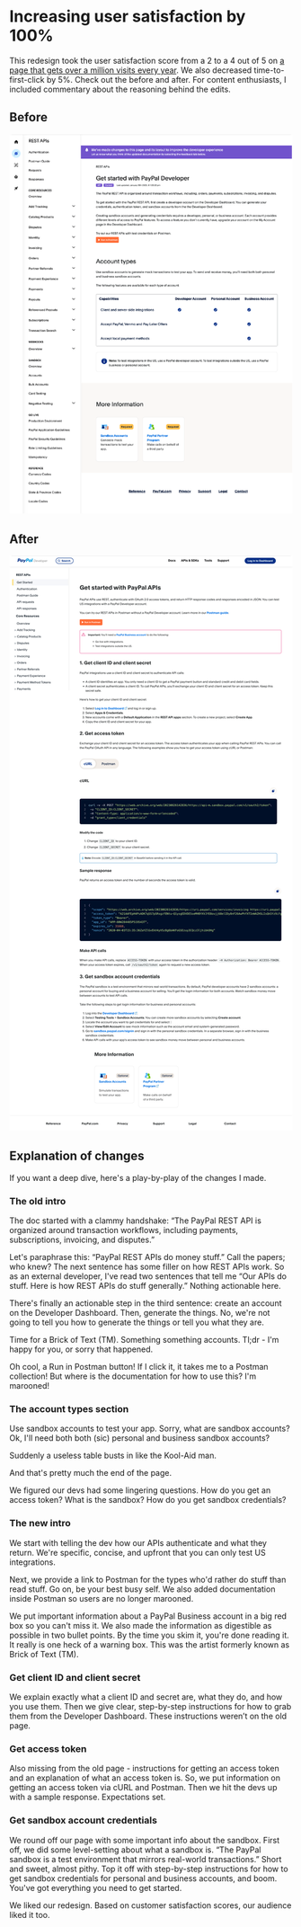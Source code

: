 # Increasing user satisfaction by 100% 

This redesign took the user satisfaction score from a 2 to a 4 out of 5 on [a page that gets over a million visits every year](https://developer.paypal.com/api/rest/). We also decreased time-to-first-click by 5%. Check out the before and after. For content enthusiasts, I included commentary about the reasoning behind the edits.

## Before 

![API get started page before redesign](https://github.com/hownbey/portfolio/blob/main/img/before.png)

## After

![API get started page after redesign](https://github.com/hownbey/portfolio/blob/main/img/after.png)

## Explanation of changes

If you want a deep dive, here's a play-by-play of the changes I made.

### The old intro

The doc started with a clammy handshake: “The PayPal REST API is organized around transaction workflows, including payments, subscriptions, invoicing, and disputes.”

Let's paraphrase this: “PayPal REST APIs do money stuff.” Call the papers; who knew? The next sentence has some filler on how REST APIs work. So as an external developer, I've read two sentences that tell me “Our APIs do stuff. Here is how REST APIs do stuff generally.” Nothing actionable here.

There's finally an actionable step in the third sentence: create an account on the Developer Dashboard. Then, generate the things. No, we're not going to tell you how to generate the things or tell you what they are.

Time for a Brick of Text (TM). Something something accounts. Tl;dr - I'm happy for you, or sorry that happened.

Oh cool, a Run in Postman button! If I click it, it takes me to a Postman collection! But where is the documentation for how to use this? I'm marooned!

### The account types section

Use sandbox accounts to test your app. Sorry, what are sandbox accounts? Ok, I'll need both both (sic) personal and business sandbox accounts? 

Suddenly a useless table busts in like the Kool-Aid man.

And that's pretty much the end of the page.

We figured our devs had some lingering questions. How do you get an access token? What is the sandbox? How do you get sandbox credentials?

### The new intro 

We start with telling the dev how our APIs authenticate and what they return. We're specific, concise, and upfront that you can only test US integrations.

Next, we provide a link to Postman for the types who'd rather do stuff than read stuff. Go on, be your best busy self. We also added documentation inside Postman so users are no longer marooned.

We put important information about a PayPal Business account in a big red box so you can't miss it. We also made the information as digestible as possible in two bullet points. By the time you skim it, you're done reading it. It really is one heck of a warning box. This was the artist formerly known as Brick of Text (TM).

### Get client ID and client secret

We explain exactly what a client ID and secret are, what they do, and how you use them. Then we give clear, step-by-step instructions for how to grab them from the Developer Dashboard. These instructions weren’t on the old page.

### Get access token 

Also missing from the old page - instructions for getting an access token and an explanation of what an access token is. So, we put information on getting an access token via cURL and Postman. Then we hit the devs up with a sample response. Expectations set.

### Get sandbox account credentials 

We round off our page with some important info about the sandbox. First off, we did some level-setting about what a sandbox is. “The PayPal sandbox is a test environment that mirrors real-world transactions.” Short and sweet, almost pithy. Top it off with step-by-step instructions for how to get sandbox credentials for personal and business accounts, and boom. You've got everything you need to get started.

We liked our redesign. Based on customer satisfaction scores, our audience liked it too.

